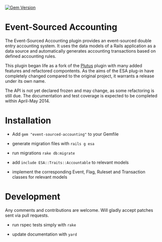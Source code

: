 [![Gem Version](https://badge.fury.io/rb/event_sourced_accounting.svg)](http://badge.fury.io/rb/event_sourced_accounting)

Event-Sourced Accounting
=================

The Event-Sourced Accounting plugin provides an event-sourced double entry accounting system.
It uses the data models of a Rails application as a data source and automatically 
generates accounting transactions based on defined accounting rules.

This plugin began life as a fork of the [Plutus](https://github.com/mbulat/plutus) plugin with
many added features and refactored compontents. As the aims of the ESA plug-in have completely
changed compared to the original project, it warrants a release under its own name.

The API is not yet declared frozen and may change, as some refactoring is still due.
The documentation and test coverage is expected to be completed within April-May 2014. 


Installation
============

- Add `gem "event-sourced-accounting"` to your Gemfile

- generate migration files with `rails g esa`

- run migrations `rake db:migrate`

- add `include ESA::Traits::Accountable` to relevant models

- implement the corresponding Event, Flag, Ruleset and Transaction classes for relevant models


Development
============

Any comments and contributions are welcome. Will gladly accept patches sent via pull requests.

- run rspec tests simply with `rake`

- update documentation with `yard`
